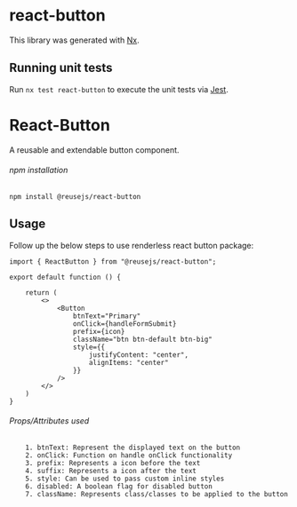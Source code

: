 # react-button

This library was generated with [Nx](https://nx.dev).

## Running unit tests

Run `nx test react-button` to execute the unit tests via [Jest](https://jestjs.io).

# React-Button

A reusable and extendable button component.

###### npm installation

```
npm install @reusejs/react-button
```

## Usage

Follow up the below steps to use renderless react button package:

```
import { ReactButton } from "@reusejs/react-button";

export default function () {

	return (
		<>
			<Button
                btnText="Primary"
                onClick={handleFormSubmit}
                prefix={icon}
                className="btn btn-default btn-big"
                style={{
                    justifyContent: "center",
                    alignItems: "center"
                }}
            />
		</>
	)
}
```

###### Props/Attributes used

```
	1. btnText: Represent the displayed text on the button
    2. onClick: Function on handle onClick functionality
    3. prefix: Represents a icon before the text
    4. suffix: Represents a icon after the text
    5. style: Can be used to pass custom inline styles
    6. disabled: A boolean flag for disabled button
    7. className: Represents class/classes to be applied to the button
```
